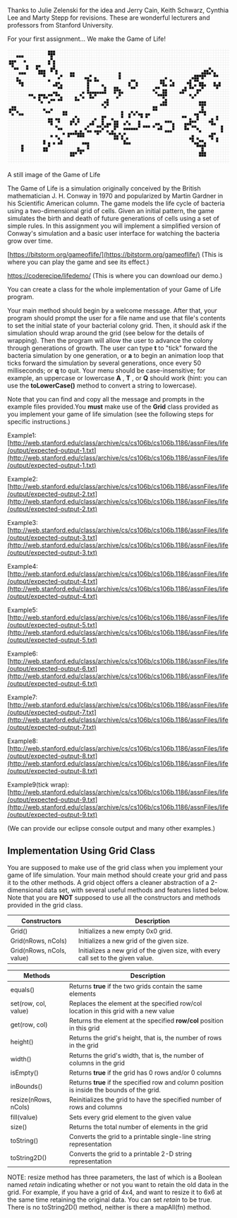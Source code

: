 Thanks to Julie Zelenski for the idea and Jerry Cain, Keith Schwarz, Cynthia Lee and Marty Stepp for revisions. These are wonderful lecturers and professors from Stanford University.

For your first assignment... We make the Game of Life!

 ![](step0-1.png)

A still image of the Game of Life

The Game of Life is a simulation originally conceived by the British mathematician J. H. Conway in 1970 and popularized by Martin Gardner in his Scientific American column. The game models the life cycle of bacteria using a two-dimensional grid of cells. Given an initial pattern, the game simulates the birth and death of future generations of cells using a set of simple rules. In this assignment you will implement a simplified version of Conway&#39;s simulation and a basic user interface for watching the bacteria grow over time.

[https://bitstorm.org/gameoflife/](https://bitstorm.org/gameoflife/) (This is where you can play the game and see its effect.)

[https://coderecipe/lifedemo/](https://coderecipe/lifedemo/) (This is where you can download our demo.)

You can create a class for the whole implementation of your Game of Life program.

Your main method should begin by a welcome message. After that, your program should prompt the user for a file name and use that file&#39;s contents to set the initial state of your bacterial colony grid. Then, it should ask if the simulation should wrap around the grid (see below for the details of wrapping). Then the program will allow the user to advance the colony through generations of growth. The user can type **t** to &quot;tick&quot; forward the bacteria simulation by one generation, or **a** to begin an animation loop that ticks forward the simulation by several generations, once every 50 milliseconds; or **q** to quit. Your menu should be case-insensitive; for example, an uppercase or lowercase **A** , **T** , or **Q** should work (hint: you can use the **toLowerCase()** method to convert a string to lowercase).

Note that you can find and copy all the message and prompts in the example files provided.You **must** make use of the **Grid** class provided as you implement your game of life simulation (see the following steps for specific instructions.)

Example1: [http://web.stanford.edu/class/archive/cs/cs106b/cs106b.1186/assnFiles/life/output/expected-output-1.txt](http://web.stanford.edu/class/archive/cs/cs106b/cs106b.1186/assnFiles/life/output/expected-output-1.txt)

Example2: [http://web.stanford.edu/class/archive/cs/cs106b/cs106b.1186/assnFiles/life/output/expected-output-2.txt](http://web.stanford.edu/class/archive/cs/cs106b/cs106b.1186/assnFiles/life/output/expected-output-2.txt)

Example3: [http://web.stanford.edu/class/archive/cs/cs106b/cs106b.1186/assnFiles/life/output/expected-output-3.txt](http://web.stanford.edu/class/archive/cs/cs106b/cs106b.1186/assnFiles/life/output/expected-output-3.txt)

Example4: [http://web.stanford.edu/class/archive/cs/cs106b/cs106b.1186/assnFiles/life/output/expected-output-4.txt](http://web.stanford.edu/class/archive/cs/cs106b/cs106b.1186/assnFiles/life/output/expected-output-4.txt)

Example5: [http://web.stanford.edu/class/archive/cs/cs106b/cs106b.1186/assnFiles/life/output/expected-output-5.txt](http://web.stanford.edu/class/archive/cs/cs106b/cs106b.1186/assnFiles/life/output/expected-output-5.txt)

Example6: [http://web.stanford.edu/class/archive/cs/cs106b/cs106b.1186/assnFiles/life/output/expected-output-6.txt](http://web.stanford.edu/class/archive/cs/cs106b/cs106b.1186/assnFiles/life/output/expected-output-6.txt)

Example7: [http://web.stanford.edu/class/archive/cs/cs106b/cs106b.1186/assnFiles/life/output/expected-output-7.txt](http://web.stanford.edu/class/archive/cs/cs106b/cs106b.1186/assnFiles/life/output/expected-output-7.txt)

Example8: [http://web.stanford.edu/class/archive/cs/cs106b/cs106b.1186/assnFiles/life/output/expected-output-8.txt](http://web.stanford.edu/class/archive/cs/cs106b/cs106b.1186/assnFiles/life/output/expected-output-8.txt)

Example9(tick wrap): [http://web.stanford.edu/class/archive/cs/cs106b/cs106b.1186/assnFiles/life/output/expected-output-9.txt](http://web.stanford.edu/class/archive/cs/cs106b/cs106b.1186/assnFiles/life/output/expected-output-9.txt)

(We can provide our eclipse console output and many other examples.)

## Implementation Using Grid Class

You are supposed to make use of the grid class when you implement your game of life simulation. Your main method should create your grid and pass it to the other methods. A grid object offers a cleaner abstraction of a 2-dimensional data set, with several useful methods and features listed below. Note that you are **NOT** supposed to use all the constructors and methods provided in the grid class.

| Constructors | Description   |
| --- | --- |
| Grid() | Initializes a new empty 0x0 grid. |
| Grid(nRows, nCols) | Initializes a new grid of the given size. |
| Grid(nRows, nCols, value) | Initializes a new grid of the given size, with every call set to the given value. |

| Methods | Description |
| --- | --- |
| equals() | Returns **true** if the two grids contain the same elements |
| set(row, col, value) | Replaces the element at the specified row/col location in this grid with a new value |
| get(row, col) | Returns the element at the specified **row/col** position in this grid |
| height() | Returns the grid&#39;s height, that is, the number of rows in the grid |
| width() | Returns the grid&#39;s width, that is, the number of columns in the grid |
| isEmpty() | Returns **true** if the grid has 0 rows and/or 0 columns |
| inBounds() | Returns **true** if the specified row and column position is inside the bounds of the grid. |
| resize(nRows, nCols) | Reinitializes the grid to have the specified number of rows and columns |
| fill(value) | Sets every grid element to the given value |
| size() | Returns the total number of elements in the grid |
| toString() | Converts the grid to a printable single-line string representation |
| toString2D() | Converts the grid to a printable 2-D string representation |

NOTE: resize method has three parameters, the last of which is a Boolean named _retain_ indicating whether or not you want to retain the old data in the grid. For example, if you have a grid of 4x4, and want to resize it to 6x6 at the same time retaining the original data. You can set _retain_ to be true. There is no toString2D() method, neither is there a mapAll(fn) method.
